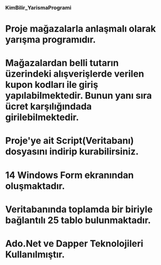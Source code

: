 ### KimBilir_YarismaProgrami

# Proje mağazalarla anlaşmalı olarak yarışma programıdır.
# Mağazalardan belli tutarın üzerindeki alışverişlerde verilen kupon kodları ile giriş yapılabilmektedir. Bunun yanı sıra ücret karşılığındada girilebilmektedir.
# Proje'ye ait Script(Veritabanı) dosyasını indirip kurabilirsiniz.
# 14 Windows Form ekranından oluşmaktadır.
# Veritabanında toplamda bir biriyle bağlantılı 25 tablo bulunmaktadır.
# Ado.Net ve Dapper Teknolojileri Kullanılmıştır.
